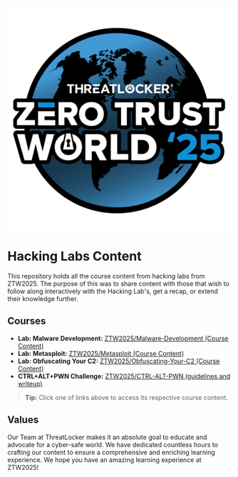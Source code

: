 ![ZTW Logo](Assets/Hacking_Labs_graphics_ztw_full_1.png)

# Hacking Labs Content

This repository holds all the course content from hacking labs from ZTW2025.
The purpose of this was to share content with those that wish to follow along
interactively with the Hacking Lab's, get a recap, or extend their knowledge further.

## Courses

* **Lab: Malware Development:** [ZTW2025/Malware-Development (Course Content)](Malware-Development/README.md)
* **Lab: Metasploit:** [ZTW2025/Metasploit (Course Content)](Metasploit/README.md)
* **Lab: Obfuscating Your C2:** [ZTW2025/Obfuscating-Your-C2 (Course Content)](Obfuscating-Your-C2/README.md)
* **CTRL+ALT+PWN Challenge:** [ZTW2025/CTRL-ALT-PWN (guidelines and writeup)](CTRL-ALT-PWN/README.md)

> **Tip:** Click one of links above to access its respective course content.

## Values

Our Team at ThreatLocker makes it an absolute goal to educate and advocate for
a cyber-safe world. We have dedicated countless hours to crafting our content
to ensure a comprehensive and enriching learning experience. We hope you have an
amazing learning experience at ZTW2025!
